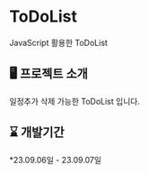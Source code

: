 # ToDoList
JavaScript 활용한 ToDoList
## 🖥️ 프로젝트 소개
일정추가 삭제 가능한 ToDoList 입니다.
<br>
## ⌛ 개발기간
*23.09.06일 - 23.09.07일

